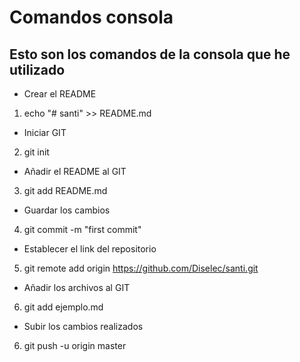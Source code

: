 # Comandos consola
## Esto son los comandos de la consola que he utilizado



- Crear el README
1. echo "# santi" >> README.md

- Iniciar GIT
2. git init

- Añadir el README al GIT
3. git add README.md

- Guardar los cambios
4. git commit -m "first commit"

- Establecer el link del repositorio
5. git remote add origin https://github.com/Diselec/santi.git

- Añadir los archivos al GIT
6. git add ejemplo.md

- Subir los cambios realizados
6. git push -u origin master
    